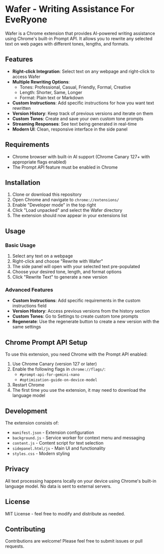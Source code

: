 # Wafer - Writing Assistance For EveRyone

Wafer is a Chrome extension that provides AI-powered writing assistance using Chrome's built-in Prompt API. It allows you to rewrite any selected text on web pages with different tones, lengths, and formats.

## Features

- **Right-click Integration**: Select text on any webpage and right-click to access Wafer
- **Multiple Rewriting Options**: 
  - Tones: Professional, Casual, Friendly, Formal, Creative
  - Length: Shorter, Same, Longer
  - Format: Plain text or Markdown
- **Custom Instructions**: Add specific instructions for how you want text rewritten
- **Version History**: Keep track of previous versions and iterate on them
- **Custom Tones**: Create and save your own custom tone prompts
- **Streaming Responses**: See text being generated in real-time
- **Modern UI**: Clean, responsive interface in the side panel

## Requirements

- Chrome browser with built-in AI support (Chrome Canary 127+ with appropriate flags enabled)
- The Prompt API feature must be enabled in Chrome

## Installation

1. Clone or download this repository
2. Open Chrome and navigate to `chrome://extensions/`
3. Enable "Developer mode" in the top right
4. Click "Load unpacked" and select the Wafer directory
5. The extension should now appear in your extensions list

## Usage

### Basic Usage
1. Select any text on a webpage
2. Right-click and choose "Rewrite with Wafer"
3. The side panel will open with your selected text pre-populated
4. Choose your desired tone, length, and format options
5. Click "Rewrite Text" to generate a new version

### Advanced Features
- **Custom Instructions**: Add specific requirements in the custom instructions field
- **Version History**: Access previous versions from the history section
- **Custom Tones**: Go to Settings to create custom tone prompts
- **Regenerate**: Use the regenerate button to create a new version with the same settings

## Chrome Prompt API Setup

To use this extension, you need Chrome with the Prompt API enabled:

1. Use Chrome Canary (version 127 or later)
2. Enable the following flags in `chrome://flags/`:
   - `#prompt-api-for-gemini-nano`
   - `#optimization-guide-on-device-model`
3. Restart Chrome
4. The first time you use the extension, it may need to download the language model

## Development

The extension consists of:
- `manifest.json` - Extension configuration
- `background.js` - Service worker for context menu and messaging
- `content.js` - Content script for text selection
- `sidepanel.html/js` - Main UI and functionality
- `styles.css` - Modern styling

## Privacy

All text processing happens locally on your device using Chrome's built-in language model. No data is sent to external servers.

## License

MIT License - feel free to modify and distribute as needed.

## Contributing

Contributions are welcome! Please feel free to submit issues or pull requests.
